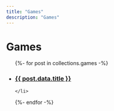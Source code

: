 ```yaml
---
title: "Games"
description: "Games"
---
```


<h1>Games</h1>

<div class="" data-layout="">
 <ul>
  {%- for post in collections.games  -%}
    <li>
      <h3><a href="{{ post.url | url }}">{{ post.data.title }}</a></h3>
     
    </li>
  {%- endfor -%}
</ul>

</div>
